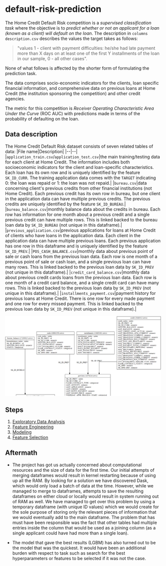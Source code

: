 # default-risk-prediction

The Home Credit Default Risk competition is a *supervised classification task* where the objective is to *predict whether or not an applicant for a loan (known as a client) will default on the loan*. The description in `columns description.csv` describes the values the target takes as follows:

> "values 1 - client with payment difficulties: he/she had late payment more than X days on at least one of the first Y installments of the loan in our sample, 0 - all other cases".

None of what follows is affected by the shorter form of formulating the prediction task.

The data comprises socio-economic indicators for the clients, loan specific financial information, and comprehensive data on previous loans at Home Credit (the institution sponsoring the competition) and other credit agencies. 

The metric for this competition is *Receiver Operating Characteristic Area Under the Curve* (ROC AUC) with predictions made in terms of the probability of defaulting on the loan.

## Data description

The Home Credit Default Risk dataset consists of seven related tables of data:
|File name|Description|
|--|--|
|`application_train.csv`/`application_test.csv`|the main training/testing data for each client at Home Credit. The information includes both socioeconomic indicators for the client and loan-specific characteristics. Each loan has its own row and is uniquely identified by the feature `SK_ID_CURR`. The training application data comes with the `TARGET` indicating 0: the loan was repaid or 1: the loan was not repaid.|
|`bureau.csv`|data concerning client's previous credits from other financial institutions (not Home Credit). Each previous credit has its own row in bureau, but one client in the application data can have multiple previous credits. The previous credits are uniquely identified by the feature `SK_ID_BUREAU`.|
|`bureau_balance.csv`|monthly balance data about the credits in bureau. Each row has information for one month about a previous credit and a single previous credit can have multiple rows. This is linked backed to the bureau loan data by `SK_ID_BUREAU` (not unique in this dataframe).|
|`previous_application.csv`|previous applications for loans at Home Credit of clients who have loans in the application data. Each client in the application data can have multiple previous loans. Each previous application has one row in this dataframe and is uniquely identified by the feature `SK_ID_PREV`.|
|`POS_CASH_BALANCE.csv`|monthly data about previous point of sale or cash loans from the previous loan data. Each row is one month of a previous point of sale or cash loan, and a single previous loan can have many rows. This is linked backed to the previous loan data by `SK_ID_PREV` (not unique in this dataframe).|
|`credit_card_balance.csv`|monthly data about previous credit cards loans from the previous loan data. Each row is one month of a credit card balance, and a single credit card can have many rows. This is linked backed to the previous loan data by `SK_ID_PREV` (not unique in this dataframe).|
|`installments_payment.csv`|payment history for previous loans at Home Credit. There is one row for every made payment and one row for every missed payment. This is linked backed to the previous loan data by `SK_ID_PREV` (not unique in this dataframe).|

![tables_graph](images/tables_graph.png)

## Steps

1. [Exploratory Data Analysis](/notebooks/explanatory_data_analysis/)
2. [Feature Engineering](/notebooks/feature_engineering/)
3. [Modeling](/notebooks/modeling/)
4. [Feature Selection](/notebooks/feature_selection/)

## Aftermath

- The project has got us actually concerned about computational resources and the size of data for the first time. Our initial attempts of merging dataframes would result in kernel restarting because of using up all the RAM. By looking for a solution we have discovered Dask, which would only load a batch of data at the time. However, while we managed to merge to dataframes, attempts to save the resulting dataframes on either cloud or locally would result in system running out of RAM as well. We have managed to get over this problem by using a temporary dataframe (with unique ID values) which we would create for the sole purpose of storing only the relevant pieces of information that we would eventually add to the main dataframe. The problem that has must have been responsible was the fact that other tables had multiple entries inside the column that would be used as a joining column (as a single applicant could have had more than a single loan).

- The model that gave the best results (LGBM) has also turned out to be the model that was the quickest. It would have been an additional burden with respect to task such as search for the best hyperparameters or features to be selected if it was not the case.

